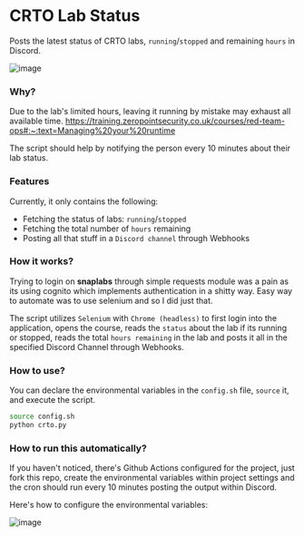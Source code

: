 # CRTO Lab Status

 Posts the latest status of CRTO labs, `running`/`stopped` and remaining `hours` in Discord. 

 ![image](https://github.com/Anon-Exploiter/CRTO-Lab-Status/assets/18597330/b7abd1f9-4daf-4547-be98-a07bbc5fbc62)


### Why?

Due to the lab's limited hours, leaving it running by mistake may exhaust all available time.
https://training.zeropointsecurity.co.uk/courses/red-team-ops#:~:text=Managing%20your%20runtime 

The script should help by notifying the person every 10 minutes about their lab status. 

### Features

Currently, it only contains the following: 
- Fetching the status of labs: `running`/`stopped`
- Fetching the total number of `hours` remaining 
- Posting all that stuff in a `Discord channel` through Webhooks

### How it works?

Trying to login on **snaplabs** through simple requests module was a pain as its using cognito which implements authentication in a shitty way. Easy way to automate was to use selenium and so I did just that. 

The script utilizes `Selenium` with `Chrome (headless)` to first login into the application, opens the course, reads the `status` about the lab if its running or stopped, reads the total `hours remaining` in the lab and posts it all in the specified Discord Channel through Webhooks. 

### How to use?

You can declare the environmental variables in the `config.sh` file, `source` it, and execute the script. 

```bash
source config.sh
python crto.py
```

### How to run this automatically? 

If you haven't noticed, there's Github Actions configured for the project, just fork this repo, create the environmental variables within project settings and the cron should run every 10 minutes posting the output within Discord.

Here's how to configure the environmental variables: 

![image](https://github.com/Anon-Exploiter/CRTO-Lab-Status/assets/18597330/6bc965ec-4010-4bd5-97f6-7bc0dcad07aa)


